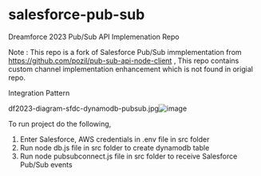 # salesforce-pub-sub
Dreamforce 2023 Pub/Sub API Implemenation Repo

Note : This repo is a fork of Salesforce Pub/Sub immplementation from https://github.com/pozil/pub-sub-api-node-client , This repo contains custom channel implementation enhancement which is not found in origial repo.

Integration Pattern

df2023-diagram-sfdc-dynamodb-pubsub.jpg![image](https://github.com/ramanathansj/salesforce-pub-sub/assets/881993/ebcf4674-d2e3-40a4-8c5d-fc94ae18f2e2)


To run project do the following,

1. Enter Salesforce, AWS credentials in .env file in src folder
2. Run node db.js file in src folder to create dynamodb table
3. Run node pubsubconnect.js file in src folder to receive Salesforce Pub/Sub events
